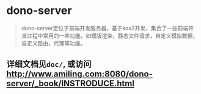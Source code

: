# dono-server

> dono-server定位于前端开发服务器，基于koa2开发，集合了一些前端开发过程中常用的一些功能，如模版渲染，静态文件请求，自定义模拟数据，自定义路由，代理等功能。

## 详细文档见`doc/`, 或访问 http://www.amiling.com:8080/dono-server/_book/INSTRODUCE.html
